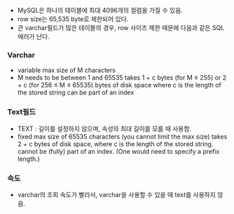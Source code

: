 
- MySQL은 하나의 테이블에 최대 4096개의 컬럼을 가질 수 있음.
- row size는 65,535 byte로 제한되어 있다.
- 큰 varchar필드가 많은 테이블의 경우, row 사이즈 제한 때문에 다음과 같은 SQL에러가 난다.

### Varchar
- variable max size of M characters
- M needs to be between 1 and 65535 takes 1 + c bytes (for M ≤ 255) or 2 + c (for 256 ≤ M ≤ 65535) bytes of disk space 
where c is the length of the stored string can be part of an index

### Text필드
- TEXT : 길이를 설정하지 않으며, 속성의 최대 길이를 모를 때 사용함.
- fixed max size of 65535 characters (you cannot limit the max size)
takes 2 + c bytes of disk space, where c is the length of the stored string.
cannot be (fully) part of an index. (One would need to specify a prefix length.)


### 속도
- varchar의 조회 속도가 빨라서, varchar을 사용할 수 있을 때 text를 사용하지 않음.



